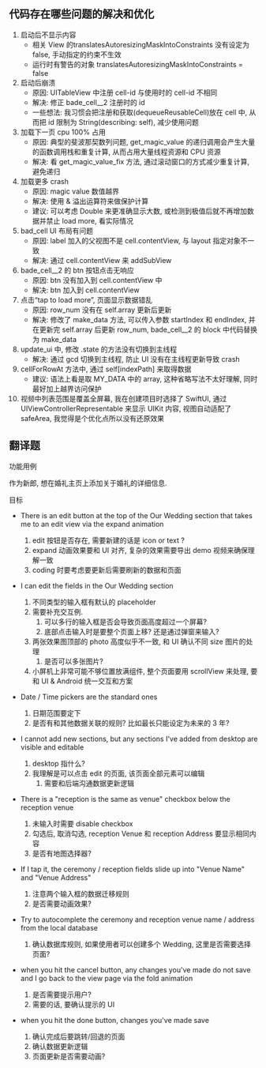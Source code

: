 ## 代码存在哪些问题的解决和优化

1. 启动后不显示内容
   * 相关 View 的translatesAutoresizingMaskIntoConstraints 没有设定为 false, 手动指定的约束不生效
   * 运行时有警告的对象 translatesAutoresizingMaskIntoConstraints = false
2. 启动后崩溃
   * 原因: UITableView 中注册 cell-id 与使用时的 cell-id 不相同
   * 解决: 修正 bade_cell__2 注册时的 id
   * 一些想法: 我习惯会把注册和获取(dequeueReusableCell)放在 cell 中, 从而把 id 限制为 String(describing: self), 减少使用问题
3. 加载下一页 cpu 100% 占用
   * 原因: 典型的斐波那契数列问题, get_magic_value 的递归调用会产生大量的函数调用栈和重复计算, 从而占用大量线程资源和 CPU 资源
   * 解决: 看 get_magic_value_fix 方法, 通过滚动窗口的方式减少重复计算, 避免递归
4. 加载更多 crash
   * 原因: magic value 数值越界
   * 解决: 使用 & 溢出运算符来做保护计算
   * 建议: 可以考虑 Double 来更准确显示大数, 或检测到极值后就不再增加数据并禁止 load more, 看实际情况
5. bad_cell UI 布局有问题
   * 原因: label 加入的父视图不是 cell.contentView, 与 layout 指定对象不一致
   * 解决: 通过 cell.contentView 来 addSubView
6. bade_cell__2 的 btn 按钮点击无响应
   * 原因: btn 没有加入到 cell.contentView 中
   * 解决: btn 加入到 cell.contentView
7. 点击“tap to load more”, 页面显示数据错乱
   * 原因: row_num 没有在 self.array 更新后更新
   * 解决: 修改了 make_data 方法, 可以传入参数 startIndex 和 endIndex, 并在更新完 self.array 后更新 row_num, bade_cell__2 的 block 中代码替换为 make_data
8. update_ui 中, 修改 .state 的方法没有切换到主线程
   * 解决: 通过 gcd 切换到主线程, 防止 UI 没有在主线程更新导致 crash
9. cellForRowAt 方法中, 通过 self[indexPath] 来取得数据
   * 建议: 语法上看是取 MY_DATA 中的 array, 这种省略写法不太好理解, 同时最好加上越界访问保护
10. 视频中列表范围是覆盖全屏幕, 我在创建项目时选择了 SwiftUI, 通过 UIViewControllerRepresentable 来显示 UIKit 内容, 视图自动适配了 safeArea, 我觉得是个优化点所以没有还原效果




## 翻译题

功能用例

作为新郎, 想在婚礼主页上添加关于婚礼的详细信息.

目标

* There is an edit button at the top of the Our Wedding section that takes me to an edit view via the expand animation
  1. edit 按钮是否存在, 需要新建的话是 icon or text ?
  2. expand 动画效果要和 UI 对齐, 复杂的效果需要导出 demo 视频来确保理解一致
  3. coding 时要考虑要更新后需要刷新的数据和页面
* I can edit the fields in the Our Wedding section
  1. 不同类型的输入框有默认的 placeholder
  2. 需要补充交互例.
     1. 可以多行的输入框是否会导致页面高度超过一个屏幕? 
     2. 底部点击输入时是要整个页面上移? 还是通过弹窗来输入? 
  3. 两张效果图顶部的 photo 高度似乎不一致, 和 UI 确认不同 size 图片的处理
     1. 是否可以多张图片?
  4. 小屏机上非常可能不够位置放满组件, 整个页面要用 scrollView 来处理, 要和 UI & Android 统一交互和方案
  
* Date / Time pickers are the standard ones
  1. 日期范围要定下
  2. 是否有和其他数据关联的规则? 比如最长只能设定为未来的 3 年?
  
* I cannot add new sections, but any sections I've added from desktop are visible and editable
  1. desktop 指什么?
  2. 我理解是可以点击 edit 的页面, 该页面全部元素可以编辑
     1. 需要和后端沟通数据更新逻辑
     
* There is a "reception is the same as venue" checkbox below the reception venue
  1. 未输入时需要 disable checkbox
  2. 勾选后, 取消勾选, reception Venue 和 reception Address 要显示相同内容
  3. 是否有地图选择器?
  
* If I tap it, the ceremony / reception fields slide up into "Venue Name" and "Venue Address"
  1. 注意两个输入框的数据迁移规则
  2. 是否需要动画效果?
  
* Try to autocomplete the ceremony and reception venue name / address from the local database
  1. 确认数据库规则, 如果使用者可以创建多个 Wedding, 这里是否需要选择页面?
  
* when you hit the cancel button, any changes you've made do not save and I go back to the view page via the fold animation
  1. 是否需要提示用户?
  2. 需要的话, 要确认提示的 UI
* when you hit the done button, changes you've made save
  1. 确认完成后要跳转/回退的页面
  2. 确认数据更新逻辑
  3. 页面更新是否需要动画?
